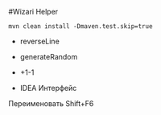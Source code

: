 #Wizari Helper

```mvn clean install -Dmaven.test.skip=true```

* reverseLine
* generateRandom
* +1-1


* IDEA Интерфейс

 Переименовать Shift+F6
 
 